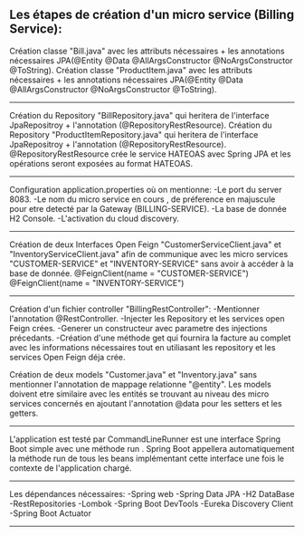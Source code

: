 Les étapes de création d'un micro service (Billing Service):
------------------------------

Création classe "Bill.java" avec les attributs nécessaires +  les annotations nécessaires JPA(@Entity @Data @AllArgsConstructor @NoArgsConstructor @ToString).
Création classe "ProductItem.java" avec les attributs nécessaires +  les annotations nécessaires JPA(@Entity @Data @AllArgsConstructor @NoArgsConstructor @ToString).

------------------------------
Création du Repository "BillRepository.java" qui heritera de l'interface JpaRepositroy + l'annotation (@RepositoryRestResource).
Création du Repository "ProductItemRepository.java" qui heritera de l'interface JpaRepositroy + l'annotation (@RepositoryRestResource).
@RepositoryRestResource crée le service HATEOAS avec Spring JPA et les opérations seront exposées au format HATEOAS.

------------------------------
Configuration application.properties où on mentionne: 
-Le port du server 8083.
-Le nom du micro service en cours , de préference en majuscule pour etre detecté par la Gateway (BILLING-SERVICE).
-La base de donnée H2 Console.
-L'activation du cloud discovery.

-------------------------------
Création de deux Interfaces Open Feign "CustomerServiceClient.java" et "InventoryServiceClient.java" afin de communique avec les micro services "CUSTOMER-SERVICE" et "INVENTORY-SERVICE"
sans avoir à accéder à la base de donnée.
@FeignClient(name = "CUSTOMER-SERVICE")
@FeignClient(name = "INVENTORY-SERVICE")

-------------------------------
Création d'un fichier controller "BillingRestController":
-Mentionner l'annotation @RestController.
-Injecter les Repository et les services open Feign crées.
-Generer un constructeur avec parametre des injections précedants.
-Création d'une méthode get qui fournira la facture au complet avec les informations nécessaires tout en utiliasant les repository et les services Open Feign déja crée.

Création de deux models "Customer.java" et "Inventory.java" sans mentionner l'annotation de mappage relationne "@entity".
Les models doivent etre similaire avec les entités se trouvant au niveau des micro services concernés en ajoutant l'annotation @data pour les setters et les getters.

------------------------------
L'application est testé par CommandLineRunner est une interface Spring Boot simple avec une méthode run . 
Spring Boot appellera automatiquement la méthode run de tous les beans implémentant cette interface une fois le contexte de l'application chargé.

------------------------------
Les dépendances nécessaires:
-Spring web
-Spring Data JPA
-H2 DataBase
-RestRepositories
-Lombok
-Spring Boot DevTools
-Eureka Discovery Client
-Spring Boot Actuator

-------------------------------
